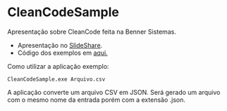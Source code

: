 # CleanCodeSample
Apresentação sobre CleanCode feita na Benner Sistemas.

* Apresentação no [SlideShare](https://pt.slideshare.net/PauloHenriquedaSilva14/clean-code-boas-prticas-para-desenvolvimento-119138210).
* Código dos exemplos em [aqui.](CleanCodeSample)

Como utilizar a aplicação exemplo:

    CleanCodeSample.exe Arquivo.csv
 
A aplicação converte um arquivo CSV em JSON. Será gerado um arquivo com o mesmo nome da entrada porém com a extensão .json.

